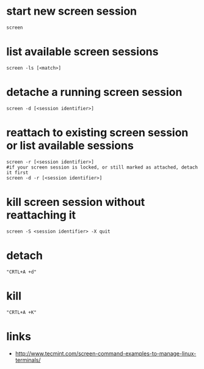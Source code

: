 # start new screen session

```
screen
```

# list available screen sessions

```
screen -ls [<match>]
```

# detache a running screen session

```
screen -d [<session identifier>]
```

# reattach to existing screen session or list available sessions

```
screen -r [<session identifier>]
#if your screen session is locked, or still marked as attached, detach it first
screen -d -r [<session identifier>]
```

# kill screen session without reattaching it

```
screen -S <session identifier> -X quit
```

# detach 

```
"CRTL+A +d"
```

# kill 

```
"CRTL+A +K"
```

# links

* http://www.tecmint.com/screen-command-examples-to-manage-linux-terminals/
